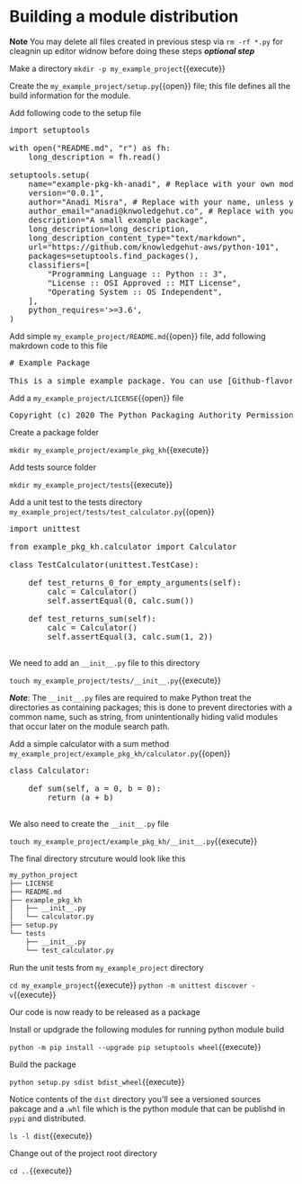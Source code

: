 # Building a module distribution

**Note** You may delete all files created in previous stesp via `rm -rf *.py` for cleagnin up editor widnow before doing these steps ***optional step***

Make a directory `mkdir -p my_example_project`{{execute}}

Create the `my_example_project/setup.py`{{open}} file; this file defines all the build information for the module.

Add following code to the setup file

<pre class="file" data-filename="my_example_project/setup.py" data-target="replace">
import setuptools

with open("README.md", "r") as fh:
    long_description = fh.read()

setuptools.setup(
    name="example-pkg-kh-anadi", # Replace with your own module name
    version="0.0.1",
    author="Anadi Misra", # Replace with your name, unless you wanna make me famous :-)
    author_email="anadi@knwoledgehut.co", # Replace with your email, or spam expose Bryan :-P
    description="A small example package",
    long_description=long_description,
    long_description_content_type="text/markdown",
    url="https://github.com/knowledgehut-aws/python-101",
    packages=setuptools.find_packages(),
    classifiers=[
        "Programming Language :: Python :: 3",
        "License :: OSI Approved :: MIT License",
        "Operating System :: OS Independent",
    ],
    python_requires='>=3.6',
)
</pre>

Add simple `my_example_project/README.md`{{open}} file, add following makrdown code to this file

<pre class="file" data-filename="my_example_project/README.md" data-target="replace">
# Example Package

This is a simple example package. You can use [Github-flavored Markdown](https://guides.github.com/features mastering-markdown/) to write your content.
</pre>

Add a `my_example_project/LICENSE`{{open}} file

<pre class="file" data-filename="my_example_project/LICENSE" data-target="replace">
Copyright (c) 2020 The Python Packaging Authority Permission is hereby granted, free of charge, to any person obtaining a copy of this software and associated documentation files (the "Software"), to deal in the Software without restriction, including without limitation the rights to use, copy, modify, merge, publish, distribute, sublicense, and/or sell copies of the Software, and to permit persons to whom the Software is furnished to do so, subject to the following conditions: The above copyright notice and this permission notice shall be included in all copies or substantial portions of the Software.THE SOFTWARE IS PROVIDED "AS IS", WITHOUT WARRANTY OF ANY KIND, EXPRESS OR IMPLIED, INCLUDING BUT NOT LIMITED TO THE WARRANTIES OF MERCHANTABILITY, FITNESS FOR A PARTICULAR PURPOSE AND NONINFRINGEMENT. IN NO EVENT SHALL THE AUTHORS OR COPYRIGHT HOLDERS BE LIABLE FOR ANY CLAIM, DAMAGES OR OTHER LIABILITY, WHETHER IN AN ACTION OF CONTRACT, TORT OR OTHERWISE, ARISING FROM, OUT OF OR IN CONNECTION WITH THE SOFTWARE OR THE USE OR OTHER DEALINGS IN THE SOFTWARE.
</pre>

Create a package folder

`mkdir my_example_project/example_pkg_kh`{{execute}}

Add tests source folder

`mkdir my_example_project/tests`{{execute}}

Add a unit test to the tests directory `my_example_project/tests/test_calculator.py`{{open}}

<pre class="file" data-filename="my_example_project/tests/test_calculator.py" data-target="replace">
import unittest

from example_pkg_kh.calculator import Calculator

class TestCalculator(unittest.TestCase):
		
	def test_returns_0_for_empty_arguments(self):
		calc = Calculator()
		self.assertEqual(0, calc.sum())

	def test_returns_sum(self):
		calc = Calculator()
		self.assertEqual(3, calc.sum(1, 2))

</pre>

We need to add an `__init__.py` file to this directory

`touch my_example_project/tests/__init__.py`{{execute}}

***Note***: The `__init__.py` files are required to make Python treat the directories as containing packages; this is done to prevent directories with a common name, such as string, from unintentionally hiding valid modules that occur later on the module search path.

Add a simple calculator with a sum method `my_example_project/example_pkg_kh/calculator.py`{{open}}

<pre class="file" data-filename="my_example_project/example_pkg_kh/calculator.py" data-target="replace">
class Calculator:

    def sum(self, a = 0, b = 0):
        return (a + b)

</pre>

We also need to create the `__init__.py` file

`touch my_example_project/example_pkg_kh/__init__.py`{{execute}}

The final directory strcuture would look like this

```bash
my_python_project
├── LICENSE
├── README.md
├── example_pkg_kh
│   ├── __init__.py
│   └── calculator.py
├── setup.py
└── tests
    ├── __init__.py
    └── test_calculator.py
```

Run the unit tests from `my_example_project` directory

`cd my_example_project`{{execute}}
`python -m unittest discover -v`{{execute}}

Our code is now ready to be released as a package

Install or updgrade the following modules for running python module build

`python -m pip install --upgrade pip setuptools wheel`{{execute}}

Build the package

`python setup.py sdist bdist_wheel`{{execute}}

Notice contents of the `dist` directory you'll see a versioned sources pakcage and a .`whl` file which is the python module that can be publishd in `pypi` and distributed.

`ls -l dist`{{execute}}

Change out of the project root directory

`cd ..`{{execute}}
